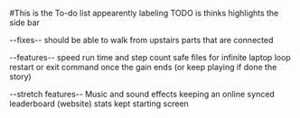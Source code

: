 #This is the To-do list
appearently labeling TODO is thinks highlights the side bar

--fixes--
should be able to walk from upstairs parts that are connected

--features--
speed run time and step count
safe files for infinite laptop loop
restart or exit command once the gain ends (or keep playing if done the story)

--stretch features--
Music and sound effects
keeping an online synced leaderboard (website)
stats kept
starting screen

